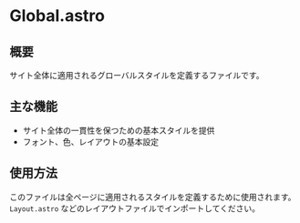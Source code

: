 # Global.astro

## 概要
サイト全体に適用されるグローバルスタイルを定義するファイルです。

## 主な機能
- サイト全体の一貫性を保つための基本スタイルを提供
- フォント、色、レイアウトの基本設定

## 使用方法
このファイルは全ページに適用されるスタイルを定義するために使用されます。`Layout.astro` などのレイアウトファイルでインポートしてください。